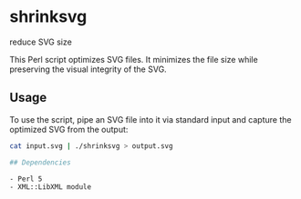 # shrinksvg
reduce SVG size

This Perl script optimizes SVG files.
It minimizes the file size while preserving the visual integrity of the SVG.

## Usage

To use the script, pipe an SVG file into it via standard input and capture the optimized SVG from the output:

```bash
cat input.svg | ./shrinksvg > output.svg

## Dependencies

- Perl 5
- XML::LibXML module
